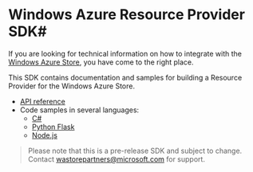 # Windows Azure Resource Provider SDK#

If you are looking for technical information on how to integrate with the [Windows Azure Store](http://www.windowsazure.com/en-us/store/overview/), you have come to the right place.


This SDK contains documentation and samples for building a Resource Provider for the Windows Azure Store.

- [API reference](https://github.com/WindowsAzure/azure-resource-provider-sdk/tree/master/docs)
- Code samples in several languages:
  - [C#](https://github.com/MetricsHub/AzureStoreRP)
  - [Python Flask](https://github.com/WindowsAzure/azure-resource-provider-sdk/tree/master/samples/python-flask)
  - [Node.js](https://github.com/auth0/node-azure-store)


>Please note that this is a pre-release SDK and subject to change. Contact [wastorepartners@microsoft.com](mailto:wastorepartners@microsoft.com) for support. 
